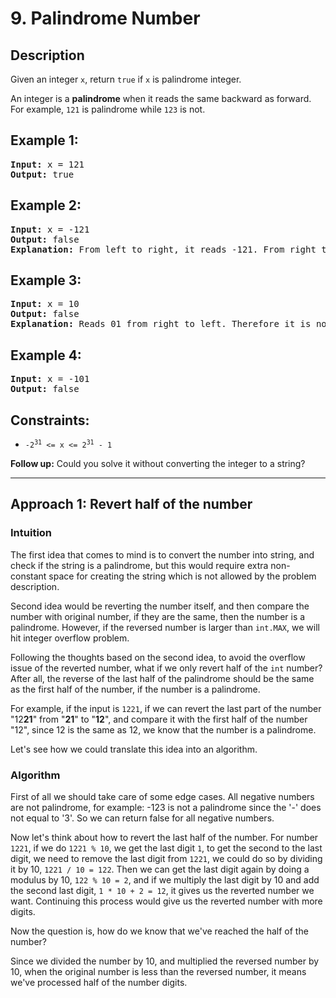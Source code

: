 # 9. Palindrome Number

## Description
Given an integer `x`, return `true` if `x` is palindrome integer.

An integer is a **palindrome** when it reads the same backward as forward. For example, `121` is palindrome while `123` is not.

## Example 1:
<pre>
<b>Input:</b> x = 121
<b>Output:</b> true
</pre>

## Example 2:
<pre>
<b>Input:</b> x = -121
<b>Output:</b> false
<b>Explanation:</b> From left to right, it reads -121. From right to left, it becomes 121-. Therefore it is not a palindrome.
</pre>

## Example 3:
<pre>
<b>Input:</b> x = 10
<b>Output:</b> false
<b>Explanation:</b> Reads 01 from right to left. Therefore it is not a palindrome.
</pre>

## Example 4:
<pre>
<b>Input:</b> x = -101
<b>Output:</b> false
</pre>

## Constraints:
- <code>-2<sup>31</sup> <= x <= 2<sup>31</sup> - 1</code>

**Follow up:** Could you solve it without converting the integer to a string?

---

## Approach 1: Revert half of the number

### Intuition

The first idea that comes to mind is to convert the number into string, and check if the string is a palindrome, but this would require extra non-constant space for creating the string which is not allowed by the problem description.

Second idea would be reverting the number itself, and then compare the number with original number, if they are the same, then the number is a palindrome. However, if the reversed number is larger than `int.MAX`, we will hit integer overflow problem.

Following the thoughts based on the second idea, to avoid the overflow issue of the reverted number, what if we only revert half of the `int` number? After all, the reverse of the last half of the palindrome should be the same as the first half of the number, if the number is a palindrome.

For example, if the input is `1221`, if we can revert the last part of the number "12**21**" from "**21**" to "**12**", and compare it with the first half of the number "12", since 12 is the same as 12, we know that the number is a palindrome.

Let's see how we could translate this idea into an algorithm.

### Algorithm

First of all we should take care of some edge cases. All negative numbers are not palindrome, for example: -123 is not a palindrome since the '-' does not equal to '3'. So we can return false for all negative numbers.

Now let's think about how to revert the last half of the number. For number `1221`, if we do `1221 % 10`, we get the last digit `1`, to get the second to the last digit, we need to remove the last digit from `1221`, we could do so by dividing it by 10, `1221 / 10 = 122`. Then we can get the last digit again by doing a modulus by 10, `122 % 10 = 2`, and if we multiply the last digit by 10 and add the second last digit, `1 * 10 + 2 = 12`, it gives us the reverted number we want. Continuing this process would give us the reverted number with more digits.

Now the question is, how do we know that we've reached the half of the number?

Since we divided the number by 10, and multiplied the reversed number by 10, when the original number is less than the reversed number, it means we've processed half of the number digits.
